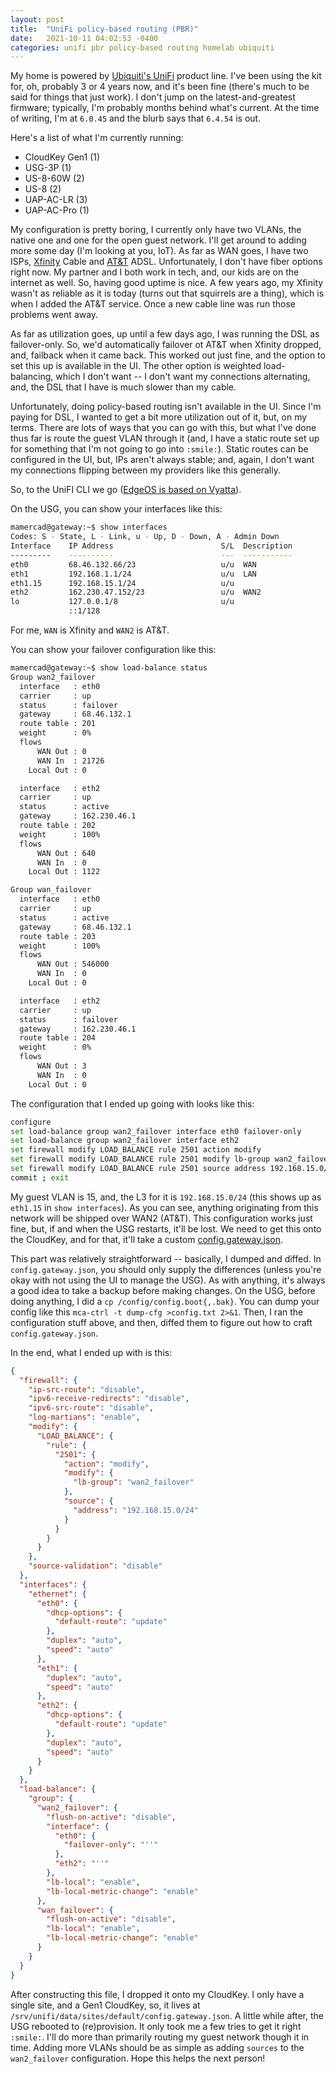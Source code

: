```yaml
---
layout: post
title:  "UniFi policy-based routing (PBR)"
date:   2021-10-11 04:02:53 -0400
categories: unifi pbr policy-based routing homelab ubiquiti
---
```


My home is powered by [Ubiquiti's UniFi](https://ui.com/) product line.
I've been using the kit for, oh, probably 3 or 4 years now, and it's been fine (there's much to be said for things that just work).
I don't jump on the latest-and-greatest firmware; typically, I'm probably months behind what's current.
At the time of writing, I'm at `6.0.45` and the blurb says that `6.4.54` is out.

Here's a list of what I'm currently running:

* CloudKey Gen1 (1)
* USG-3P (1)
* US-8-60W (2)
* US-8 (2)
* UAP-AC-LR (3)
* UAP-AC-Pro (1)

My configuration is pretty boring, I currently only have two VLANs, the native one and one for the open guest network.
I'll get around to adding more some day (I'm looking at you, IoT).
As far as WAN goes, I have two ISPs, [Xfinity](https://xfinity.com) Cable and [AT&T](https://att.com) ADSL.
Unfortunately, I don't have fiber options right now.
My partner and I both work in tech, and, our kids are on the internet as well.
So, having good uptime is nice.
A few years ago, my Xfinity wasn't as reliable as it is today (turns out that squirrels are a thing), which is when I added the AT&T service.
Once a new cable line was run those problems went away.

As far as utilization goes, up until a few days ago, I was running the DSL as failover-only.
So, we'd automatically failover ot AT&T when Xfinity dropped, and, failback when it came back.
This worked out just fine, and the option to set this up is available in the UI.
The other option is weighted load-balancing, which I don't want -- I don't want my connections alternating, and, the DSL that I have is much slower than my cable.

Unfortunately, doing policy-based routing isn't available in the UI.
Since I'm paying for DSL, I wanted to get a bit more utilization out of it, but, on my terms.
There are lots of ways that you can go with this, but what I've done thus far is route the guest VLAN through it (and, I have a static route set up for something that I'm not going to go into `:smile:`).
Static routes can be configured in the UI, but, IPs aren't always stable; and, again, I don't want my connections flipping between my providers like this generally.

So, to the UniFI CLI we go ([EdgeOS is based on Vyatta](https://community.ui.com/questions/Relation-between-EdgeOS-and-Vyatta-VyOS/16e71fa1-cc29-4e89-a6e2-268264be25c4)).

On the USG, you can show your interfaces like this:

```bash
mamercad@gateway:~$ show interfaces
Codes: S - State, L - Link, u - Up, D - Down, A - Admin Down
Interface    IP Address                        S/L  Description
---------    ----------                        ---  -----------
eth0         68.46.132.66/23                   u/u  WAN
eth1         192.168.1.1/24                    u/u  LAN
eth1.15      192.168.15.1/24                   u/u
eth2         162.230.47.152/23                 u/u  WAN2
lo           127.0.0.1/8                       u/u
             ::1/128
```

For me, `WAN` is Xfinity and `WAN2` is AT&T.

You can show your failover configuration like this:

```bash
mamercad@gateway:~$ show load-balance status
Group wan2_failover
  interface   : eth0
  carrier     : up
  status      : failover
  gateway     : 68.46.132.1
  route table : 201
  weight      : 0%
  flows
      WAN Out : 0
      WAN In  : 21726
    Local Out : 0

  interface   : eth2
  carrier     : up
  status      : active
  gateway     : 162.230.46.1
  route table : 202
  weight      : 100%
  flows
      WAN Out : 640
      WAN In  : 0
    Local Out : 1122

Group wan_failover
  interface   : eth0
  carrier     : up
  status      : active
  gateway     : 68.46.132.1
  route table : 203
  weight      : 100%
  flows
      WAN Out : 546000
      WAN In  : 0
    Local Out : 0

  interface   : eth2
  carrier     : up
  status      : failover
  gateway     : 162.230.46.1
  route table : 204
  weight      : 0%
  flows
      WAN Out : 3
      WAN In  : 0
    Local Out : 0
```

The configuration that I ended up going with looks like this:

```bash
configure
set load-balance group wan2_failover interface eth0 failover-only
set load-balance group wan2_failover interface eth2
set firewall modify LOAD_BALANCE rule 2501 action modify
set firewall modify LOAD_BALANCE rule 2501 modify lb-group wan2_failover
set firewall modify LOAD_BALANCE rule 2501 source address 192.168.15.0/24
commit ; exit
```

My guest VLAN is 15, and, the L3 for it is `192.168.15.0/24` (this shows up as `eth1.15` in `show interfaces`).
As you can see, anything originating from this network will be shipped over WAN2 (AT&T).
This configuration works just fine, but, if and when the USG restarts, it'll be lost.
We need to get this onto the CloudKey, and for that, it'll take a custom [config.gateway.json](https://help.ui.com/hc/en-us/articles/215458888-UniFi-USG-Advanced-Configuration-Using-config-gateway-json).

This part was relatively straightforward -- basically, I dumped and diffed.
In `config.gateway.json`, you should only supply the differences (unless you're okay with not using the UI to manage the USG).
As with anything, it's always a good idea to take a backup before making changes.
On the USG, before doing anything, I did a `cp /config/config.boot{,.bak}`.
You can dump your config like this `mca-ctrl -t dump-cfg >config.txt 2>&1`.
Then, I ran the configuration stuff above, and then, diffed them to figure out how to craft `config.gateway.json`.

In the end, what I ended up with is this:

```json
{
  "firewall": {
    "ip-src-route": "disable",
    "ipv6-receive-redirects": "disable",
    "ipv6-src-route": "disable",
    "log-martians": "enable",
    "modify": {
      "LOAD_BALANCE": {
        "rule": {
          "2501": {
            "action": "modify",
            "modify": {
              "lb-group": "wan2_failover"
            },
            "source": {
              "address": "192.168.15.0/24"
            }
          }
        }
      }
    },
    "source-validation": "disable"
  },
  "interfaces": {
    "ethernet": {
      "eth0": {
        "dhcp-options": {
          "default-route": "update"
        },
        "duplex": "auto",
        "speed": "auto"
      },
      "eth1": {
        "duplex": "auto",
        "speed": "auto"
      },
      "eth2": {
        "dhcp-options": {
          "default-route": "update"
        },
        "duplex": "auto",
        "speed": "auto"
      }
    }
  },
  "load-balance": {
    "group": {
      "wan2_failover": {
        "flush-on-active": "disable",
        "interface": {
          "eth0": {
            "failover-only": "''"
          },
          "eth2": "''"
        },
        "lb-local": "enable",
        "lb-local-metric-change": "enable"
      },
      "wan_failover": {
        "flush-on-active": "disable",
        "lb-local": "enable",
        "lb-local-metric-change": "enable"
      }
    }
  }
}
```

After constructing this file, I dropped it onto my CloudKey.
I only have a single site, and a Gen1 CloudKey, so, it lives at `/srv/unifi/data/sites/default/config.gateway.json`.
A little while after, the USG rebooted to (re)provision.
It only took me a few tries to get it right `:smile:`.
I'll do more than primarily routing my guest network though it in time.
Adding more VLANs should be as simple as adding `sources` to the `wan2_failover` configuration.
Hope this helps the next person!
